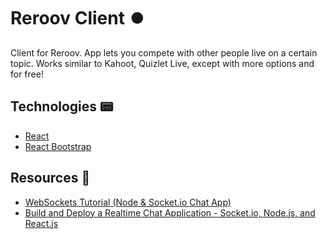 # Reroov Client ⏺️

Client for Reroov. App lets you compete with other people live on a certain topic. Works similar to Kahoot, Quizlet Live, except with more options and for free!

## Technologies 📟

- [React](https://reactjs.org/)
- [React Bootstrap](https://react-bootstrap.github.io/)

## Resources 🥬

- [WebSockets Tutorial (Node & Socket.io Chat App)](https://www.youtube.com/playlist?list=PL4cUxeGkcC9i4V-_ZVwLmOusj8YAUhj_9)
- [Build and Deploy a Realtime Chat Application - Socket.io, Node.js, and React.js](https://www.youtube.com/watch?v=ZwFA3YMfkoc)
